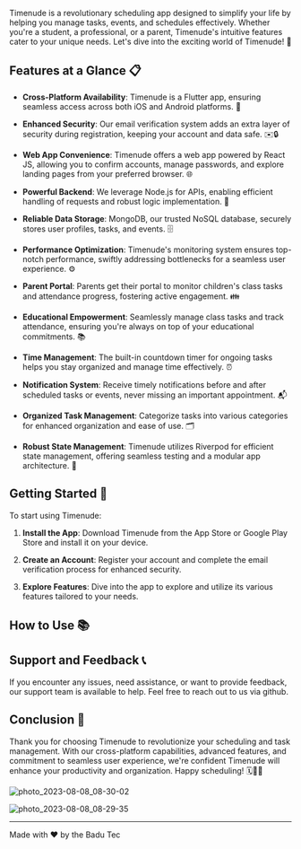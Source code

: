 

Timenude is a revolutionary scheduling app designed to simplify your life by helping you manage tasks, events, and schedules effectively. Whether you're a student, a professional, or a parent, Timenude's intuitive features cater to your unique needs. Let's dive into the exciting world of Timenude! 🎉

## Features at a Glance 📋

- **Cross-Platform Availability**: Timenude is a Flutter app, ensuring seamless access across both iOS and Android platforms. 📱

- **Enhanced Security**: Our email verification system adds an extra layer of security during registration, keeping your account and data safe. ✉️🔒

- **Web App Convenience**: Timenude offers a web app powered by React JS, allowing you to confirm accounts, manage passwords, and explore landing pages from your preferred browser. 🌐

- **Powerful Backend**: We leverage Node.js for APIs, enabling efficient handling of requests and robust logic implementation. 🚀

- **Reliable Data Storage**: MongoDB, our trusted NoSQL database, securely stores user profiles, tasks, and events. 🗄️

- **Performance Optimization**: Timenude's monitoring system ensures top-notch performance, swiftly addressing bottlenecks for a seamless user experience. ⚙️

- **Parent Portal**: Parents get their portal to monitor children's class tasks and attendance progress, fostering active engagement. 👪

- **Educational Empowerment**: Seamlessly manage class tasks and track attendance, ensuring you're always on top of your educational commitments. 📚

- **Time Management**: The built-in countdown timer for ongoing tasks helps you stay organized and manage time effectively. ⏰

- **Notification System**: Receive timely notifications before and after scheduled tasks or events, never missing an important appointment. 📬

- **Organized Task Management**: Categorize tasks into various categories for enhanced organization and ease of use. 🗂️

- **Robust State Management**: Timenude utilizes Riverpod for efficient state management, offering seamless testing and a modular app architecture. 🌊

## Getting Started 🚀

To start using Timenude:

1. **Install the App**: Download Timenude from the App Store or Google Play Store and install it on your device.

2. **Create an Account**: Register your account and complete the email verification process for enhanced security.

3. **Explore Features**: Dive into the app to explore and utilize its various features tailored to your needs.

## How to Use 📚



## Support and Feedback 📞

If you encounter any issues, need assistance, or want to provide feedback, our support team is available to help. Feel free to reach out to us via github.

## Conclusion 🎉

Thank you for choosing Timenude to revolutionize your scheduling and task management. With our cross-platform capabilities, advanced features, and commitment to seamless user experience, we're confident Timenude will enhance your productivity and organization. Happy scheduling! 🗓️📲🚀


![photo_2023-08-08_08-30-02](https://github.com/amcodedman/timenudge/assets/136466838/74b75095-f2c3-4afa-8054-4141a19940fe)

![photo_2023-08-08_08-29-35](https://github.com/amcodedman/timenudge/assets/136466838/cbf3d07f-ab2f-4b73-8c54-d63bd8df51e0)

---

Made with ❤️ by the Badu Tec

